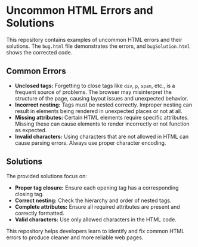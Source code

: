 # Uncommon HTML Errors and Solutions

This repository contains examples of uncommon HTML errors and their solutions.  The `bug.html` file demonstrates the errors, and `bugSolution.html` shows the corrected code.

## Common Errors

* **Unclosed tags:**  Forgetting to close tags like `div`, `p`, `span`, etc., is a frequent source of problems.  The browser may misinterpret the structure of the page, causing layout issues and unexpected behavior.
* **Incorrect nesting:** Tags must be nested correctly.  Improper nesting can result in elements being rendered in unexpected places or not at all.
* **Missing attributes:**  Certain HTML elements require specific attributes. Missing these can cause elements to render incorrectly or not function as expected.
* **Invalid characters:**  Using characters that are not allowed in HTML can cause parsing errors.  Always use proper character encoding.

## Solutions

The provided solutions focus on:

* **Proper tag closure:** Ensure each opening tag has a corresponding closing tag.
* **Correct nesting:** Check the hierarchy and order of nested tags.
* **Complete attributes:** Ensure all required attributes are present and correctly formatted.
* **Valid characters:** Use only allowed characters in the HTML code.

This repository helps developers learn to identify and fix common HTML errors to produce cleaner and more reliable web pages.